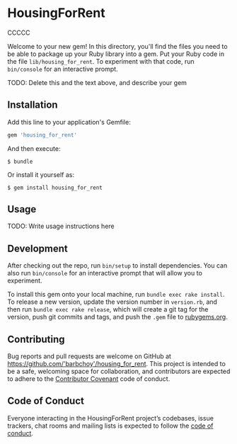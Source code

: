 # HousingForRent

CCCCC

Welcome to your new gem! In this directory, you'll find the files you need to be able to package up your Ruby library into a gem. Put your Ruby code in the file `lib/housing_for_rent`. To experiment with that code, run `bin/console` for an interactive prompt.

TODO: Delete this and the text above, and describe your gem

## Installation

Add this line to your application's Gemfile:

```ruby
gem 'housing_for_rent'
```

And then execute:

    $ bundle

Or install it yourself as:

    $ gem install housing_for_rent

## Usage

TODO: Write usage instructions here

## Development

After checking out the repo, run `bin/setup` to install dependencies. You can also run `bin/console` for an interactive prompt that will allow you to experiment.

To install this gem onto your local machine, run `bundle exec rake install`. To release a new version, update the version number in `version.rb`, and then run `bundle exec rake release`, which will create a git tag for the version, push git commits and tags, and push the `.gem` file to [rubygems.org](https://rubygems.org).

## Contributing

Bug reports and pull requests are welcome on GitHub at https://github.com/'barbchoy'/housing_for_rent. This project is intended to be a safe, welcoming space for collaboration, and contributors are expected to adhere to the [Contributor Covenant](http://contributor-covenant.org) code of conduct.

## Code of Conduct

Everyone interacting in the HousingForRent project’s codebases, issue trackers, chat rooms and mailing lists is expected to follow the [code of conduct](https://github.com/'barbchoy'/housing_for_rent/blob/master/CODE_OF_CONDUCT.md).

